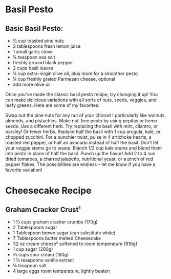 # Basil Pesto
## Basic Basil Pesto:
- ½ cup toasted pine nuts
- 2 tablespoons fresh lemon juice
- 1 small garlic clove
- ¼ teaspoon sea salt
- freshly ground black pepper
- 2 cups basil leaves
- ¼ cup extra-virgin olive oil, plus more for a smoother pesto
- ¼ cup freshly grated Parmesan cheese, optional
- add more olive oil

Once you’ve made the classic basil pesto recipe, try changing it up! You can make delicious variations with all sorts of nuts, seeds, veggies, and leafy greens. Here are some of my favorites:

Swap out the pine nuts for any nut of your choice! I particularly like walnuts, almonds, and pistachios.
Make nut-free pesto by using pepitas or hemp seeds.
Use a different herb. Try replacing the basil with mint, cilantro, or parsley!
Or fewer herbs. Replace half the basil with 1 cup arugula, kale, or chopped zucchini. For a punchier twist, pulse in 4 artichoke hearts, a roasted red pepper, or half an avocado instead of half the basil.
Don’t let your veggie stems go to waste. Blanch 1/2 cup kale stems and blend them into pesto in place of half the basil.
Punch up the flavor! Add 2 to 4 sun dried tomatoes, a charred jalapeño, nutritional yeast, or a pinch of red pepper flakes.
The possibilities are endless – let me know if you have a favorite variation!

# Cheesecake Recipe
## Graham Cracker Crust¹
- 1 ½ cups graham cracker crumbs (170g)
- 2 Tablespoons sugar
- 1 Tablespoon brown sugar (can substitute white)
- 7 Tablespoons butter melted
Cheesecake
- 32 oz cream cheese² softened to room temperature (910g)
- 1 cup sugar (200g)
- ⅔ cups sour cream (160g)
- 1 ½ teaspoons vanilla extract
- ⅛ teaspoon salt
- 4 large eggs room temperature, lightly beaten